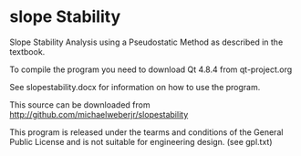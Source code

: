 slope Stability
==============

Slope Stability Analysis using a Pseudostatic Method as described in the textbook.

To compile the program you need to download Qt 4.8.4 from qt-project.org

See slopestability.docx for information on how to use the program.

This source can be downloaded from http://github.com/michaelweberjr/slopestability

This program is released under the tearms and conditions of the General Public License and is not suitable for engineering design. (see gpl.txt) 